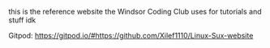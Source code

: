 this is the reference website the Windsor Coding Club uses for tutorials and stuff idk

Gitpod: https://gitpod.io/#https://github.com/Xilef1110/Linux-Sux-website

